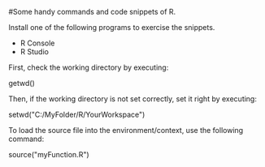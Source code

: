 #Some handy commands and code snippets of R.

Install one of the following programs to exercise the snippets.
  - R Console
  - R Studio

First, check the working directory by executing:

getwd()

Then, if the working directory is not set correctly, set it right by executing:

setwd("C:/MyFolder/R/YourWorkspace")

To load the source file into the environment/context, use the following command:

source("myFunction.R")



